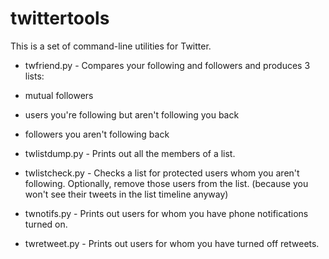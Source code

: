 # twittertools

This is a set of command-line utilities for Twitter.

* twfriend.py - Compares your following and followers and produces 3 lists:

 * mutual followers
 * users you're following but aren't following you back
 * followers you aren't following back
 
* twlistdump.py - Prints out all the members of a list.

* twlistcheck.py - Checks a list for protected users whom you aren't following. Optionally, remove those users from the list. (because you won't see their tweets in the list timeline anyway)

* twnotifs.py - Prints out users for whom you have phone notifications turned on.

* twretweet.py - Prints out users for whom you have turned off retweets.
